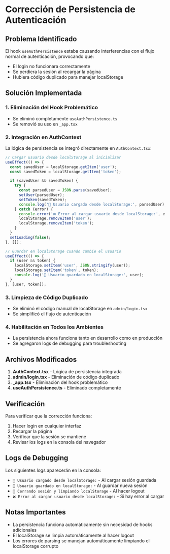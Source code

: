 # Corrección de Persistencia de Autenticación

## Problema Identificado

El hook `useAuthPersistence` estaba causando interferencias con el flujo normal de autenticación, provocando que:

- El login no funcionara correctamente
- Se perdiera la sesión al recargar la página
- Hubiera código duplicado para manejar localStorage

## Solución Implementada

### 1. Eliminación del Hook Problemático

- Se eliminó completamente `useAuthPersistence.ts`
- Se removió su uso en `_app.tsx`

### 2. Integración en AuthContext

La lógica de persistencia se integró directamente en `AuthContext.tsx`:

```typescript
// Cargar usuario desde localStorage al inicializar
useEffect(() => {
  const savedUser = localStorage.getItem('user');
  const savedToken = localStorage.getItem('token');

  if (savedUser && savedToken) {
    try {
      const parsedUser = JSON.parse(savedUser);
      setUser(parsedUser);
      setToken(savedToken);
      console.log('🔄 Usuario cargado desde localStorage:', parsedUser);
    } catch (error) {
      console.error('❌ Error al cargar usuario desde localStorage:', error);
      localStorage.removeItem('user');
      localStorage.removeItem('token');
    }
  }
  setLoading(false);
}, []);

// Guardar en localStorage cuando cambie el usuario
useEffect(() => {
  if (user && token) {
    localStorage.setItem('user', JSON.stringify(user));
    localStorage.setItem('token', token);
    console.log('💾 Usuario guardado en localStorage:', user);
  }
}, [user, token]);
```

### 3. Limpieza de Código Duplicado

- Se eliminó el código manual de localStorage en `admin/login.tsx`
- Se simplificó el flujo de autenticación

### 4. Habilitación en Todos los Ambientes

- La persistencia ahora funciona tanto en desarrollo como en producción
- Se agregaron logs de debugging para troubleshooting

## Archivos Modificados

1. **AuthContext.tsx** - Lógica de persistencia integrada
2. **admin/login.tsx** - Eliminación de código duplicado
3. **\_app.tsx** - Eliminación del hook problemático
4. **useAuthPersistence.ts** - Eliminado completamente

## Verificación

Para verificar que la corrección funciona:

1. Hacer login en cualquier interfaz
2. Recargar la página
3. Verificar que la sesión se mantiene
4. Revisar los logs en la consola del navegador

## Logs de Debugging

Los siguientes logs aparecerán en la consola:

- `🔄 Usuario cargado desde localStorage:` - Al cargar sesión guardada
- `💾 Usuario guardado en localStorage:` - Al guardar nueva sesión
- `🚪 Cerrando sesión y limpiando localStorage` - Al hacer logout
- `❌ Error al cargar usuario desde localStorage:` - Si hay error al cargar

## Notas Importantes

- La persistencia funciona automáticamente sin necesidad de hooks adicionales
- El localStorage se limpia automáticamente al hacer logout
- Los errores de parsing se manejan automáticamente limpiando el localStorage corrupto
